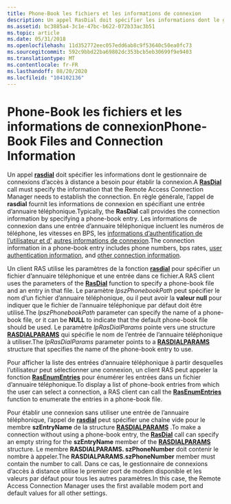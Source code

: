 ```yaml
---
title: Phone-Book les fichiers et les informations de connexion
description: Un appel RasDial doit spécifier les informations dont le gestionnaire de connexions d’accès à distance a besoin pour établir la connexion.
ms.assetid: bc3885a4-3c1e-47bc-b622-072b33ac3b51
ms.topic: article
ms.date: 05/31/2018
ms.openlocfilehash: 11d352772eec057edd6ab8c9f53640c50ea0fc73
ms.sourcegitcommit: 592c9bbd22ba69802dc353bcb5eb30699f9e9403
ms.translationtype: MT
ms.contentlocale: fr-FR
ms.lasthandoff: 08/20/2020
ms.locfileid: "104102136"
---
```

# <a name="phone-book-files-and-connection-information"></a><span data-ttu-id="c33dd-103">Phone-Book les fichiers et les informations de connexion</span><span class="sxs-lookup"><span data-stu-id="c33dd-103">Phone-Book Files and Connection Information</span></span>

<span data-ttu-id="c33dd-104">Un appel [**rasdial**](/windows/desktop/api/Ras/nf-ras-rasdiala) doit spécifier les informations dont le gestionnaire de connexions d’accès à distance a besoin pour établir la connexion.</span><span class="sxs-lookup"><span data-stu-id="c33dd-104">A [**RasDial**](/windows/desktop/api/Ras/nf-ras-rasdiala) call must specify the information that the Remote Access Connection Manager needs to establish the connection.</span></span> <span data-ttu-id="c33dd-105">En règle générale, l’appel de **rasdial** fournit les informations de connexion en spécifiant une entrée d’annuaire téléphonique.</span><span class="sxs-lookup"><span data-stu-id="c33dd-105">Typically, the **RasDial** call provides the connection information by specifying a phone-book entry.</span></span> <span data-ttu-id="c33dd-106">Les informations de connexion dans une entrée d’annuaire téléphonique incluent les numéros de téléphone, les vitesses en BPS, les [informations d’authentification de l’utilisateur et d'](user-authentication-information.md) [autres informations de connexion](other-connection-information.md).</span><span class="sxs-lookup"><span data-stu-id="c33dd-106">The connection information in a phone-book entry includes phone numbers, bps rates, [user authentication information](user-authentication-information.md), and [other connection information](other-connection-information.md).</span></span>

<span data-ttu-id="c33dd-107">Un client RAS utilise les paramètres de la fonction [**rasdial**](/windows/desktop/api/Ras/nf-ras-rasdiala) pour spécifier un fichier d’annuaire téléphonique et une entrée dans ce fichier.</span><span class="sxs-lookup"><span data-stu-id="c33dd-107">A RAS client uses the parameters of the [**RasDial**](/windows/desktop/api/Ras/nf-ras-rasdiala) function to specify a phone-book file and an entry in that file.</span></span> <span data-ttu-id="c33dd-108">Le paramètre *lpszPhonebookPath* peut spécifier le nom d’un fichier d’annuaire téléphonique, ou il peut avoir la **valeur null** pour indiquer que le fichier de l’annuaire téléphonique par défaut doit être utilisé.</span><span class="sxs-lookup"><span data-stu-id="c33dd-108">The *lpszPhonebookPath* parameter can specify the name of a phone-book file, or it can be **NULL** to indicate that the default phone-book file should be used.</span></span> <span data-ttu-id="c33dd-109">Le paramètre *lpRasDialParams* pointe vers une structure [**RASDIALPARAMS**](/previous-versions/windows/desktop/legacy/aa377238(v=vs.85)) qui spécifie le nom de l’entrée de l’annuaire téléphonique à utiliser.</span><span class="sxs-lookup"><span data-stu-id="c33dd-109">The *lpRasDialParams* parameter points to a [**RASDIALPARAMS**](/previous-versions/windows/desktop/legacy/aa377238(v=vs.85)) structure that specifies the name of the phone-book entry to use.</span></span>

<span data-ttu-id="c33dd-110">Pour afficher la liste des entrées d’annuaire téléphonique à partir desquelles l’utilisateur peut sélectionner une connexion, un client RAS peut appeler la fonction [**RasEnumEntries**](/windows/desktop/api/Ras/nf-ras-rasenumentriesa) pour énumérer les entrées dans un fichier d’annuaire téléphonique.</span><span class="sxs-lookup"><span data-stu-id="c33dd-110">To display a list of phone-book entries from which the user can select a connection, a RAS client can call the [**RasEnumEntries**](/windows/desktop/api/Ras/nf-ras-rasenumentriesa) function to enumerate the entries in a phone-book file.</span></span>

<span data-ttu-id="c33dd-111">Pour établir une connexion sans utiliser une entrée de l’annuaire téléphonique, l’appel de [**rasdial**](/windows/desktop/api/Ras/nf-ras-rasdiala) peut spécifier une chaîne vide pour le membre **szEntryName** de la structure [**RASDIALPARAMS**](/previous-versions/windows/desktop/legacy/aa377238(v=vs.85)) .</span><span class="sxs-lookup"><span data-stu-id="c33dd-111">To make a connection without using a phone-book entry, the [**RasDial**](/windows/desktop/api/Ras/nf-ras-rasdiala) call can specify an empty string for the **szEntryName** member of the [**RASDIALPARAMS**](/previous-versions/windows/desktop/legacy/aa377238(v=vs.85)) structure.</span></span> <span data-ttu-id="c33dd-112">Le membre **RASDIALPARAMS. szPhoneNumber** doit contenir le nombre à appeler.</span><span class="sxs-lookup"><span data-stu-id="c33dd-112">The **RASDIALPARAMS.szPhoneNumber** member must contain the number to call.</span></span> <span data-ttu-id="c33dd-113">Dans ce cas, le gestionnaire de connexions d’accès à distance utilise le premier port de modem disponible et les valeurs par défaut pour tous les autres paramètres.</span><span class="sxs-lookup"><span data-stu-id="c33dd-113">In this case, the Remote Access Connection Manager uses the first available modem port and default values for all other settings.</span></span>

 

 